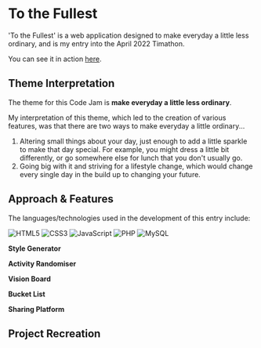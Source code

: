 # To the Fullest

'To the Fullest' is a web application designed to make everyday a little less ordinary, and is my entry into the April 2022 Timathon.

You can see it in action [here](https://shannonnorris.co.uk/).

## Theme Interpretation

The theme for this Code Jam is **make everyday a little less ordinary**.

My interpretation of this theme, which led to the creation of various features, was that there are two ways to make everyday a little ordinary...
1. Altering small things about your day, just enough to add a little sparkle to make that day special. For example, you might dress a little bit differently, or go somewhere else for lunch that you don't usually go.
2. Going big with it and striving for a lifestyle change, which would change every single day in the build up to changing your future.

## Approach & Features

The languages/technologies used in the development of this entry include:

![HTML5](https://img.shields.io/static/v1?label=&message=HTML5&color=e44d26&style=flat&logo=HTML5&logoColor=white)
![CSS3](https://img.shields.io/static/v1?label=&message=CSS3&color=2965f1&style=flat&logo=CSS3&logoColor=white)
![JavaScript](https://img.shields.io/static/v1?label=&message=JavaScript&color=f7df1e&style=flat&logo=JavaScript&logoColor=white)
![PHP](https://img.shields.io/static/v1?label=&message=PHP&color=8993be&style=flat&logo=PHP&logoColor=white) 
![MySQL](https://img.shields.io/static/v1?label=&message=MySQL&color=00618a&style=flat&logo=MySQL&logoColor=white) 

**Style Generator**

**Activity Randomiser**

**Vision Board**

**Bucket List**

**Sharing Platform**

## Project Recreation